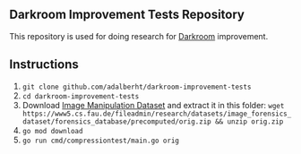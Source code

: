 ## Darkroom Improvement Tests Repository
This repository is used for doing research for [Darkroom](github.com/gojek/darkroom)
improvement.

## Instructions
1. `git clone github.com/adalberht/darkroom-improvement-tests`
2. `cd darkroom-improvement-tests`
3. Download [Image Manipulation Dataset](https://www5.cs.fau.de/research/data/image-manipulation/) and extract it in this folder: 
`
wget https://www5.cs.fau.de/fileadmin/research/datasets/image_forensics_dataset/forensics_database/precomputed/orig.zip &&
unzip orig.zip
`
4. `go mod download`
5. `go run cmd/compressiontest/main.go orig`
